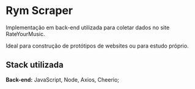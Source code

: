 
# Rym Scraper

Implementação em back-end utilizada para coletar dados no site RateYourMusic.

Ideal para construção de protótipos de websites ou para estudo próprio.


## Stack utilizada

**Back-end:** JavaScript, Node, Axios, Cheerio;

